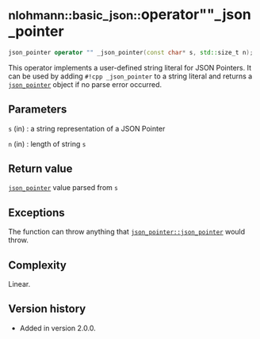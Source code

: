 # <small>nlohmann::basic_json::</small>operator""_json_pointer

```cpp
json_pointer operator "" _json_pointer(const char* s, std::size_t n);
```

This operator implements a user-defined string literal for JSON Pointers. It can be used by adding `#!cpp _json_pointer`
to a string literal and returns a [`json_pointer`](../json_pointer/index.md) object if no parse error occurred.

## Parameters

`s` (in)
:   a string representation of a JSON Pointer

`n` (in)
:   length of string `s`

## Return value

[`json_pointer`](../json_pointer/index.md) value parsed from `s`

## Exceptions

The function can throw anything that [`json_pointer::json_pointer`](../json_pointer/index.md) would throw.

## Complexity

Linear.

## Version history

- Added in version 2.0.0.
